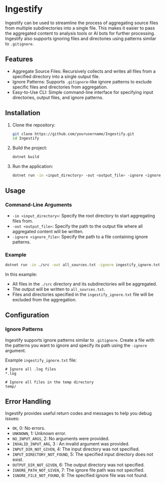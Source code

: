 # Ingestify

Ingestify can be used to streamline the process of aggregating source files from multiple subdirectories
into a single file. This makes it easier to pass the aggregated content to analysis tools or AI bots for further
processing. Ingestify also supports ignoring files and directories using patterns similar to `.gitignore`.

## Features

- Aggregate Source Files: Recursively collects and writes all files from a specified directory into a single output file.
- Ignore Patterns: Supports `.gitignore`-like ignore patterns to exclude specific files and directories from aggregation.
- Easy-to-Use CLI: Simple command-line interface for specifying input directories, output files, and ignore patterns.

## Installation

1. Clone the repository:
   ```sh
   git clone https://github.com/yourusername/Ingestify.git
   cd Ingestify
   ```

2. Build the project:
   ```sh
   dotnet build
   ```

3. Run the application:
   ```sh
   dotnet run -in <input_directory> -out <output_file> -ignore <ignore_file>
   ```

## Usage

### Command-Line Arguments

- `-in <input_directory>`: Specify the root directory to start aggregating files from.
- `-out <output_file>`: Specify the path to the output file where all aggregated content will be written.
- `-ignore <ignore_file>`: Specify the path to a file containing ignore patterns.

### Example

```sh
dotnet run -in ./src -out all_sources.txt -ignore ingestify_ignore.txt
```

In this example:
- All files in the `./src` directory and its subdirectories will be aggregated.
- The output will be written to `all_sources.txt`.
- Files and directories specified in the `ingestify_ignore.txt` file will be excluded from the aggregation.

## Configuration

### Ignore Patterns

Ingestify supports ignore patterns similar to `.gitignore`. Create a file with the patterns you want to
ignore and specify its path using the `-ignore` argument.

Example `ingestify_ignore.txt` file:
```
# Ignore all .log files
*.log

# Ignore all files in the temp directory
temp/
```

## Error Handling

Ingestify provides useful return codes and messages to help you debug issues:
- `OK`, 0: No errors.
- `UNKNOWN`, 1: Unknown error.
- `NO_INPUT_ARGS`, 2: No arguments were provided.
- `INVALID_INPUT_ARG`, 3 : An invalid argument was provided.
- `INPUT_DIR_NOT_GIVEN`, 4: The input directory was not specified.
- `INPUT_DIRECTORY_NOT_FOUND`, 5: The specified input directory does not exist.
- `OUTPUT_DIR_NOT_GIVEN`, 6: The output directory was not specified.
- `IGNORE_PATH_NOT_GIVEN`, 7: The ignore file path was not specified.
- `IGNORE_FILE_NOT_FOUND`, 8: The specified ignore file was not found.
